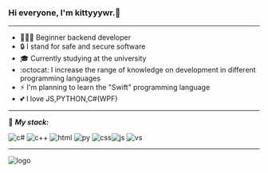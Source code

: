 ### Hi everyone, I'm kittyyywr.💫
___

- 👨🏻‍💻 Beginner backend developer
- 🔒 I stand for safe and secure software
- 🎓 Currently studying at the university
- :octocat: I increase the range of knowledge on development in different programming languages
- ⚡ I'm planning to learn the "Swift" programming language
- :two_hearts: I love JS,PYTHON,C#(WPF)
___

:briefcase: ***My stack:***

![c#](https://raw.githubusercontent.com/kiddingtrust/kiddingtrust/main/ico/c%23.png) ![c++](https://raw.githubusercontent.com/kiddingtrust/kiddingtrust/main/ico/c%2B%2B.png)
![html](https://raw.githubusercontent.com/kiddingtrust/kiddingtrust/main/ico/html.png) ![py](https://raw.githubusercontent.com/kiddingtrust/kiddingtrust/main/ico/py.png)
![css](https://raw.githubusercontent.com/kiddingtrust/kiddingtrust/main/ico/css.png)![js](https://raw.githubusercontent.com/kiddingtrust/kiddingtrust/main/ico/js.png)
![vs](https://raw.githubusercontent.com/kiddingtrust/kiddingtrust/main/ico/visual-studio.png)
___
![logo](https://raw.githubusercontent.com/kiddingtrust/kiddingtrust/main/ico/banner.jpg)

